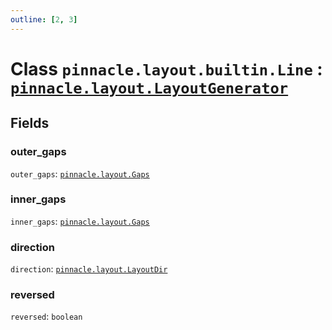 ```yaml
---
outline: [2, 3]
---
```


# Class `pinnacle.layout.builtin.Line` : <code><a href="/lua-reference/classes/pinnacle.layout.LayoutGenerator">pinnacle.layout.LayoutGenerator</a></code>




## Fields

### outer_gaps

`outer_gaps`: <code><a href="/lua-reference/aliases/pinnacle.layout.Gaps">pinnacle.layout.Gaps</a></code>



### inner_gaps

`inner_gaps`: <code><a href="/lua-reference/aliases/pinnacle.layout.Gaps">pinnacle.layout.Gaps</a></code>



### direction

`direction`: <code><a href="/lua-reference/aliases/pinnacle.layout.LayoutDir">pinnacle.layout.LayoutDir</a></code>



### reversed

`reversed`: <code>boolean</code>




